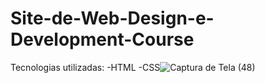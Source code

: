 # Site-de-Web-Design-e-Development-Course
Tecnologias utilizadas:
-HTML
-CSS![Captura de Tela (48)](https://user-images.githubusercontent.com/98770963/194095260-402b9660-380c-40f9-9072-2d20e76e8a5d.png)

